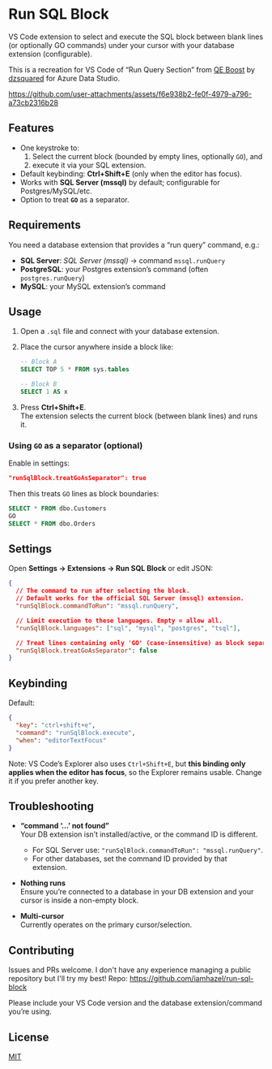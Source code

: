 # Run SQL Block

VS Code extension to select and execute the SQL block between blank lines (or optionally GO commands) under your cursor with your database extension (configurable).  

This is a recreation for VS Code of “Run Query Section” from [QE Boost](https://github.com/dzsquared/query-editor-boost) by [dzsquared](https://github.com/dzsquared) for Azure Data Studio.

https://github.com/user-attachments/assets/f6e938b2-fe0f-4979-a796-a73cb2316b28

## Features

- One keystroke to:
  1) Select the current block (bounded by empty lines, optionally `GO`), and  
  2) execute it via your SQL extension.
- Default keybinding: **Ctrl+Shift+E** (only when the editor has focus).
- Works with **SQL Server (mssql)** by default; configurable for Postgres/MySQL/etc.
- Option to treat **`GO`** as a separator.

## Requirements

You need a database extension that provides a “run query” command, e.g.:

- **SQL Server**: _SQL Server (mssql)_ → command `mssql.runQuery`  
- **PostgreSQL**: your Postgres extension’s command (often `postgres.runQuery`)  
- **MySQL**: your MySQL extension’s command

## Usage

1. Open a `.sql` file and connect with your database extension.
2. Place the cursor anywhere inside a block like:

   ```sql
   -- Block A
   SELECT TOP 5 * FROM sys.tables

   -- Block B
   SELECT 1 AS x
   ```

3. Press **Ctrl+Shift+E**.  
   The extension selects the current block (between blank lines) and runs it.

### Using `GO` as a separator (optional)

Enable in settings:

```json
"runSqlBlock.treatGoAsSeparator": true
```

Then this treats `GO` lines as block boundaries:

```sql
SELECT * FROM dbo.Customers
GO
SELECT * FROM dbo.Orders
```

## Settings

Open **Settings → Extensions → Run SQL Block** or edit JSON:

```json
{
  // The command to run after selecting the block.
  // Default works for the official SQL Server (mssql) extension.
  "runSqlBlock.commandToRun": "mssql.runQuery",

  // Limit execution to these languages. Empty = allow all.
  "runSqlBlock.languages": ["sql", "mysql", "postgres", "tsql"],

  // Treat lines containing only 'GO' (case-insensitive) as block separators.
  "runSqlBlock.treatGoAsSeparator": false
}
```

## Keybinding

Default:

```json
{
  "key": "ctrl+shift+e",
  "command": "runSqlBlock.execute",
  "when": "editorTextFocus"
}
```

Note: VS Code’s Explorer also uses `Ctrl+Shift+E`, but **this binding only applies when the editor has focus**, so the Explorer remains usable. Change it if you prefer another key.

## Troubleshooting

- **“command ‘…’ not found”**  
  Your DB extension isn’t installed/active, or the command ID is different.  
  - For SQL Server use: `"runSqlBlock.commandToRun": "mssql.runQuery"`.  
  - For other databases, set the command ID provided by that extension.

- **Nothing runs**  
  Ensure you’re connected to a database in your DB extension and your cursor is inside a non-empty block.

- **Multi-cursor**  
  Currently operates on the primary cursor/selection.

## Contributing

Issues and PRs welcome. I don't have any experience managing a public repository but I'll try my best! 
Repo: https://github.com/iamhazel/run-sql-block

Please include your VS Code version and the database extension/command you’re using.

## License

[MIT](LICENSE)
